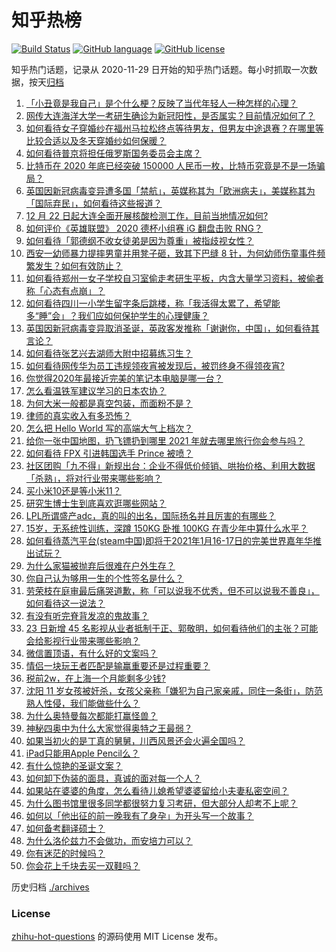 # 知乎热榜
[![Build Status](https://github.com/ToWeLong/zhihu-hot-questions/workflows/CI/badge.svg)](https://github.com/ToWeLong/zhihu-hot-questions/actions)
[![GitHub language](https://img.shields.io/badge/language-golang-orange.svg)](https://golang.org/)
[![GitHub license](https://img.shields.io/github/license/ToWeLong/zhihu-hot-questions)](https://github.com/ToWeLong/zhihu-hot-questions/blob/main/LICENSE)

知乎热门话题，记录从 2020-11-29 日开始的知乎热门话题。每小时抓取一次数据，按天[归档](./archives)

<!-- BEGIN -->

1. [「小丑竟是我自己」是个什么梗？反映了当代年轻人一种怎样的心理？](https://www.zhihu.com/question/435578338)
1. [网传大连海洋大学一考研生确诊为新冠阳性，是否属实？目前情况如何了？](https://www.zhihu.com/question/435956663)
1. [如何看待女子穿婚纱在福州马拉松终点等待男友，但男友中途退赛？在哪里等比较合适以及冬天穿婚纱如何保暖？](https://www.zhihu.com/question/435985864)
1. [如何看待普京将担任俄罗斯国务委员会主席？](https://www.zhihu.com/question/435884120)
1. [比特币在 2020 年底已经突破 150000 人民币一枚，比特币究竟是不是一场骗局？](https://www.zhihu.com/question/435820949)
1. [英国因新冠病毒变异遭多国「禁航」，英媒称其为「欧洲病夫」，美媒称其为「国际弃民」，如何看待这些报道？](https://www.zhihu.com/question/435986866)
1. [12 月 22 日起大连全面开展核酸检测工作，目前当地情况如何?](https://www.zhihu.com/question/436009119)
1. [如何评价《英雄联盟》 2020 德杯小组赛 iG 翻盘击败 RNG？](https://www.zhihu.com/question/436031064)
1. [如何看待「郭德纲不收女徒弟是因为尊重」被指歧视女性？](https://www.zhihu.com/question/435928578)
1. [西安一幼师暴力提摔男童并用凳子砸，致其下巴缝 8 针，为何幼师伤童事件频繁发生？如何有效防止？](https://www.zhihu.com/question/435946218)
1. [如何看待郑州一女子学校自习室偷走考研生平板，内含大量学习资料，被偷者称「心态有点崩」？](https://www.zhihu.com/question/435959508)
1. [如何看待四川一小学生留字条后跳楼，称「我活得太累了，希望能多“睡”会」？我们应如何保护学生的心理健康？](https://www.zhihu.com/question/435081629)
1. [英国因新冠病毒变异取消圣诞，英政客发推称「谢谢你，中国」，如何看待其言论？](https://www.zhihu.com/question/435898356)
1. [如何看待张艺兴去湖师大附中招募练习生？](https://www.zhihu.com/question/435453233)
1. [如何看待网传华为员工违规领夜宵被发现后，被罚终身不得领夜宵?](https://www.zhihu.com/question/435580264)
1. [你觉得2020年最接近完美的笔记本电脑是哪一台？](https://www.zhihu.com/question/435273110)
1. [怎么看温铁军建议学习的日本农协？](https://www.zhihu.com/question/397365295)
1. [为何大米一般都是真空包装，而面粉不是？](https://www.zhihu.com/question/333863779)
1. [律师的真实收入有多恐怖？](https://www.zhihu.com/question/360433896)
1. [怎么把 Hello World 写的高端大气上档次？](https://www.zhihu.com/question/434732218)
1. [给你一张中国地图，扔飞镖扔到哪里 2021 年就去哪里旅行你会参与吗？](https://www.zhihu.com/question/435421386)
1. [如何看待 FPX 引进韩国选手 Prince 被喷？](https://www.zhihu.com/question/435961968)
1. [社区团购「九不得」新规出台：企业不得低价倾销、哄抬价格、利用大数据「杀熟」，将对行业带来哪些影响？](https://www.zhihu.com/question/436014708)
1. [买小米10还是等小米11？](https://www.zhihu.com/question/429543310)
1. [研究生博士生到底喜欢逛哪些网站？](https://www.zhihu.com/question/20809655)
1. [LPL所谓盛产adc，真的叫的出名，国际扬名并且厉害的有哪些？](https://www.zhihu.com/question/434401095)
1. [15岁，无系统性训练，深蹲 150KG 卧推 100KG 在青少年中算什么水平？](https://www.zhihu.com/question/435567872)
1. [如何看待蒸汽平台(steam中国)即将于2021年1月16-17日的完美世界嘉年华推出试玩？](https://www.zhihu.com/question/435824072)
1. [为什么家猫被抛弃后很难在户外生存？](https://www.zhihu.com/question/430534419)
1. [你自己认为够用一生的个性签名是什么？](https://www.zhihu.com/question/435362231)
1. [劳荣枝在庭审最后痛哭道歉，称「可以说我不优秀，但不可以说我不善良」，如何看待这一说法？](https://www.zhihu.com/question/436064488)
1. [有没有听完脊背发凉的鬼故事？](https://www.zhihu.com/question/424137859)
1. [23 日新增 45 名影视从业者抵制于正、郭敬明，如何看待他们的主张？可能会给影视行业带来哪些影响？](https://www.zhihu.com/question/436094086)
1. [微信置顶语，有什么好的文案吗？](https://www.zhihu.com/question/362629706)
1. [情侣一块玩王者匹配是输赢重要还是过程重要？](https://www.zhihu.com/question/435509099)
1. [税前2w，在上海一个月能剩多少钱?](https://www.zhihu.com/question/434022384)
1. [沈阳 11 岁女孩被奸杀，女孩父亲称「嫌犯为自己家亲戚，同住一条街」，防范熟人性侵，我们能做些什么？](https://www.zhihu.com/question/436058156)
1. [为什么奥特曼每次都能打赢怪兽？](https://www.zhihu.com/question/433984330)
1. [神秘四奥中为什么大家觉得奥特之王最弱？](https://www.zhihu.com/question/379593307)
1. [如果当初火的是丁真的舅舅，川西风景还会火遍全国吗？](https://www.zhihu.com/question/433165515)
1. [iPad只能用Apple Pencil么？](https://www.zhihu.com/question/359646795)
1. [有什么惊艳的圣诞文案？](https://www.zhihu.com/question/435118791)
1. [如何卸下伪装的面具，真诚的面对每一个人？](https://www.zhihu.com/question/282627364)
1. [如果站在婆婆的角度，怎么看待儿媳希望婆婆留给小夫妻私密空间？](https://www.zhihu.com/question/429835941)
1. [为什么图书馆里很多同学都很努力复习考研，但大部分人却考不上呢？](https://www.zhihu.com/question/430364218)
1. [如何以「他出征的前一晚我有了身孕」为开头写一个故事？](https://www.zhihu.com/question/432905258)
1. [如何备考翻译硕士？](https://www.zhihu.com/question/29702896)
1. [为什么洛伦兹力不会做功，而安培力可以？](https://www.zhihu.com/question/21492495)
1. [你有迷茫的时候吗？](https://www.zhihu.com/question/435541313)
1. [你会花上千块去买一双鞋吗？](https://www.zhihu.com/question/429481075)

<!-- END -->

历史归档 [./archives](./archives)


### License
[zhihu-hot-questions](https://github.com/towelong/zhihu-hot-questions) 的源码使用 MIT License 发布。
